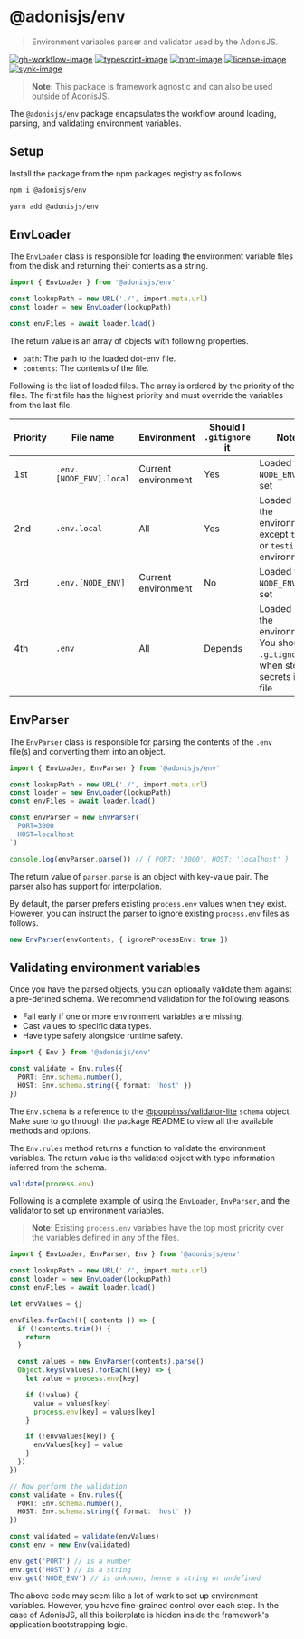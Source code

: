 # @adonisjs/env
> Environment variables parser and validator used by the AdonisJS.

[![gh-workflow-image]][gh-workflow-url] [![typescript-image]][typescript-url] [![npm-image]][npm-url] [![license-image]][license-url] [![synk-image]][synk-url]

> **Note:** This package is framework agnostic and can also be used outside of AdonisJS.

The `@adonisjs/env` package encapsulates the workflow around loading, parsing, and validating environment variables.

## Setup
Install the package from the npm packages registry as follows.

```sh
npm i @adonisjs/env

yarn add @adonisjs/env
```

## EnvLoader
The `EnvLoader` class is responsible for loading the environment variable files from the disk and returning their contents as a string.

```ts
import { EnvLoader } from '@adonisjs/env'

const lookupPath = new URL('./', import.meta.url)
const loader = new EnvLoader(lookupPath)

const envFiles = await loader.load()
```

The return value is an array of objects with following properties.

- `path`: The path to the loaded dot-env file.
- `contents`: The contents of the file.

Following is the list of loaded files. The array is ordered by the priority of the files. The first file has the highest priority and must override the variables from the last file.

| Priority | File name | Environment | Should I `.gitignore` it | Notes |
|----------|-----------|-------------|--------------------------|-------|
| 1st | `.env.[NODE_ENV].local` | Current environment | Yes | Loaded when `NODE_ENV` is set |
| 2nd | `.env.local` | All | Yes | Loaded in all the environments except `test` or `testing` environments |
| 3rd | `.env.[NODE_ENV]` | Current environment | No | Loaded when `NODE_ENV` is set |
| 4th | `.env` | All | Depends | Loaded in all the environments. You should `.gitignore` it when storing secrets in this file |

## EnvParser
The `EnvParser` class is responsible for parsing the contents of the `.env` file(s) and converting them into an object.

```ts
import { EnvLoader, EnvParser } from '@adonisjs/env'

const lookupPath = new URL('./', import.meta.url)
const loader = new EnvLoader(lookupPath)
const envFiles = await loader.load()

const envParser = new EnvParser(`
  PORT=3000
  HOST=localhost
`)

console.log(envParser.parse()) // { PORT: '3000', HOST: 'localhost' }
```

The return value of `parser.parse` is an object with key-value pair. The parser also has support for interpolation.

By default, the parser prefers existing `process.env` values when they exist. However, you can instruct the parser to ignore existing `process.env` files as follows.

```ts
new EnvParser(envContents, { ignoreProcessEnv: true })
```

## Validating environment variables
Once you have the parsed objects, you can optionally validate them against a pre-defined schema. We recommend validation for the following reasons.

- Fail early if one or more environment variables are missing.
- Cast values to specific data types. 
- Have type safety alongside runtime safety.

```ts
import { Env } from '@adonisjs/env'

const validate = Env.rules({
  PORT: Env.schema.number(),
  HOST: Env.schema.string({ format: 'host' })
})
```

The `Env.schema` is a reference to the [@poppinss/validator-lite](https://github.com/poppinss/validator-lite) `schema` object. Make sure to go through the package README to view all the available methods and options.

The `Env.rules` method returns a function to validate the environment variables. The return value is the validated object with type information inferred from the schema.

```ts
validate(process.env)
```

Following is a complete example of using the `EnvLoader`, `EnvParser`, and the validator to set up environment variables.

> **Note**: Existing `process.env` variables have the top most priority over the variables defined in any of the files.

```ts
import { EnvLoader, EnvParser, Env } from '@adonisjs/env'

const lookupPath = new URL('./', import.meta.url)
const loader = new EnvLoader(lookupPath)
const envFiles = await loader.load()

let envValues = {}

envFiles.forEach(({ contents }) => {
  if (!contents.trim()) {
    return
  }

  const values = new EnvParser(contents).parse()
  Object.keys(values).forEach((key) => {
    let value = process.env[key]

    if (!value) {
      value = values[key]
      process.env[key] = values[key]
    }

    if (!envValues[key]) {
      envValues[key] = value
    }
  })
})

// Now perform the validation
const validate = Env.rules({
  PORT: Env.schema.number(),
  HOST: Env.schema.string({ format: 'host' })
})

const validated = validate(envValues)
const env = new Env(validated)

env.get('PORT') // is a number
env.get('HOST') // is a string
env.get('NODE_ENV') // is unknown, hence a string or undefined
```

The above code may seem like a lot of work to set up environment variables. However, you have fine-grained control over each step. In the case of AdonisJS, all this boilerplate is hidden inside the framework's application bootstrapping logic.

[gh-workflow-image]: https://img.shields.io/github/workflow/status/adonisjs/env/test?style=for-the-badge
[gh-workflow-url]: https://github.com/adonisjs/env/actions/workflows/test.yml "Github action"

[typescript-image]: https://img.shields.io/badge/Typescript-294E80.svg?style=for-the-badge&logo=typescript
[typescript-url]:  "typescript"

[npm-image]: https://img.shields.io/npm/v/@adonisjs/env.svg?style=for-the-badge&logo=npm
[npm-url]: https://npmjs.org/package/@adonisjs/env "npm"

[license-image]: https://img.shields.io/npm/l/@adonisjs/env?color=blueviolet&style=for-the-badge
[license-url]: LICENSE.md "license"

[synk-image]: https://img.shields.io/snyk/vulnerabilities/github/adonisjs/env?label=Synk%20Vulnerabilities&style=for-the-badge
[synk-url]: https://snyk.io/test/github/adonisjs/env?targetFile=package.json "synk"
